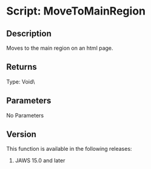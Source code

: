 # Script: MoveToMainRegion

## Description

Moves to the main region on an html page.

## Returns

Type: Void\

## Parameters

No Parameters

## Version

This function is available in the following releases:

1.  JAWS 15.0 and later
